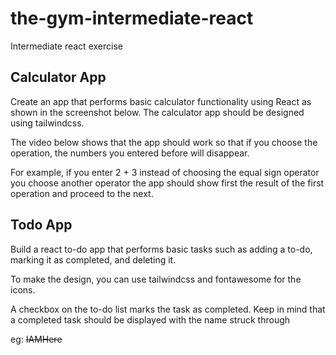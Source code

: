 # the-gym-intermediate-react
Intermediate react exercise
## **Calculator App**

Create an app that performs basic calculator functionality using React as shown in the screenshot below. The calculator app should be designed using tailwindcss.

The video below shows that the app should work so that if you choose the operation, the numbers you entered before will disappear. 

For example, if you enter 2 + 3 instead of choosing the equal sign operator you choose another operator the app should show first the result of the first operation and proceed to the next.

## Todo App

Build a react to-do app that performs basic tasks such as adding a to-do, marking it as completed, and deleting it.

To make the design, you can use tailwindcss and fontawesome for the icons.

A checkbox on the to-do list marks the task as completed. Keep in mind that a completed task should be displayed with the name struck through

eg: ~~IAMHere~~

